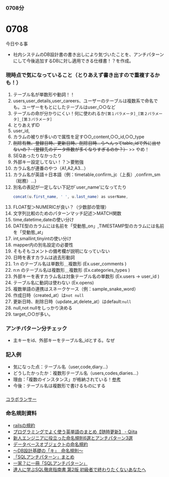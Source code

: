 ### 0708分

# 0708
今日やる事
- 社内システムのDB設計書の書き出しにより気づいたことを、アンチパターンにして今後追加するDBに対し適用できる仕様書！？を作成。

### 現時点で気になっていること（とりあえず書き出すので重複するかも！）
1. テーブル名が単数形や動詞！！
2. users,user_details,user_careers、ユーザーのテーブルは複数系で命名でも。ユーザーをもとにしたテーブルはuser_○○など
3. テーブルの命が分かりにくい！何に使われるか`[第１パラメータ]_[第２パラメータ]_[第３パラメータ]`
4. とりあえずID
5. user_id,
8. カラムの被りが多いので属性を足す○○_content,○○_id,○○_type
9. ~~削除有無、登録日時、更新日時、削除日時...らへんってtable_idで外に出せないの？（登録先のデータ件数が多くなりすぎるのか？）~~ >> やめ！
10. SEQあったりなかったり
11. 外部キー設定してない！？＞要勉強
12. カラム名が連番のやつ（A1,A2,A3...）
13. カラム名が英語＋日本語（例：timetable,confirm_jc（上長）,confirm_sm（総務）...)
14. 別名の表記が一定しない下記が`user_name'になってたり
    ```java
    concat(u.first_name, ' ', u.last_name) as userName,
    ```
15. FLOAT型＞NUMERICが良い？（少数部の管理）
16. 文字列比較のためのパターンマッチ記述＞MATCH関数
17. time,datetime,dateの使い分け
18. DATE型のカラムには名前を「受動態_on」,TIMESTAMP型のカラムには名前を「受動態_at」
19. int,smallint,tinyintの使い分け
20. mapper内の別名設定の必要性
21. そもそもコメントの備考欄が説明になっていない
22. 日時を表すカラムは過去形動詞
23. 1:n のテーブル名は単数形＿複数形 (Ex.user_comments )
24. n:n のテーブル名は複数形＿複数形 (Ex.categories_types )
25. 外部キーを表すカラム名は対象テーブル名の単数形 (Ex.users -> user_id )
26. テーブル名に動詞は使わない (Ex.opens)
27. 複数単語の連携はスネークケース（例：sample_snake_word）
28. 作成日時（created_at）は`not null`
29. 更新日時、削除日時（update_at,delete_at）はdefault:`null`
30. null,not nullをしっかり決める
31. target_○○が多い。


### アンチパターン分チェック

- 主キーをid、外部キーをテーブル名_idとする。なぜ



### 記入例
- 気になった点：テーブル名（user,code,diary...）
- どうしたかったか：複数形テーブル名（users,codes,diaries...）
- 理由：「複数のインスタンス」が格納されている！[参考](https://medium.com/@fbnlsr/the-table-naming-dilemma-singular-vs-plural-dc260d90aaff)
- 今後：テーブル名は複数形で書けるものにする

### 
[コラボランサー](https://github.com/rapide-act/freelance-site)

### 命名規則資料
- [railsの規約](https://railsdoc.com/rails_base)
- [プログラミングでよく使う英単語のまとめ【随時更新】 - Qiita](https://qiita.com/Ted-HM/items/7dde25dcffae4cdc7923)
- [新人エンジニアに役立った命名規則6選とアンチパターン3選](https://qiita.com/uehiro22/items/7a2b0b3b72f458018632)
- [データベースオブジェクトの命名規約](https://qiita.com/tatsuya_1995/items/4b706fc40fe2f300bbc0)
- [〜DB設計基礎の「キ」　命名規則〜](https://qiita.com/genzouw/items/35022fa96c120e67c637)
- [「SQLアンチパターン」まとめ](https://qiita.com/taiteam/items/33aebded2842808e0391)
- [一家？に一冊「SQLアンチパターン」](https://qiita.com/shimamura_io/items/7ca604933f526a2cdfa9)
- [達人に学ぶSQL徹底指南書 第2版 初級者で終わりたくないあなたへ](https://www.amazon.co.jp/%E9%81%94%E4%BA%BA%E3%81%AB%E5%AD%A6%E3%81%B6SQL%E5%BE%B9%E5%BA%95%E6%8C%87%E5%8D%97%E6%9B%B8-%E7%AC%AC2%E7%89%88-%E5%88%9D%E7%B4%9A%E8%80%85%E3%81%A7%E7%B5%82%E3%82%8F%E3%82%8A%E3%81%9F%E3%81%8F%E3%81%AA%E3%81%84%E3%81%82%E3%81%AA%E3%81%9F%E3%81%B8-CodeZine-BOOKS/dp/4798157821/ref=pd_rhf_dp_s_pd_sbs_rvi_sccl_1_19/357-6089438-0793650?pd_rd_w=kBWXY&content-id=amzn1.sym.87894175-5a86-4ea9-9f46-7b734f23ae1b&pf_rd_p=87894175-5a86-4ea9-9f46-7b734f23ae1b&pf_rd_r=PYVQBM31XG8GVDJM4ZT6&pd_rd_wg=ryj0L&pd_rd_r=78c18a3c-d4ba-4072-ad74-cac81201962f&pd_rd_i=4798157821&psc=1)